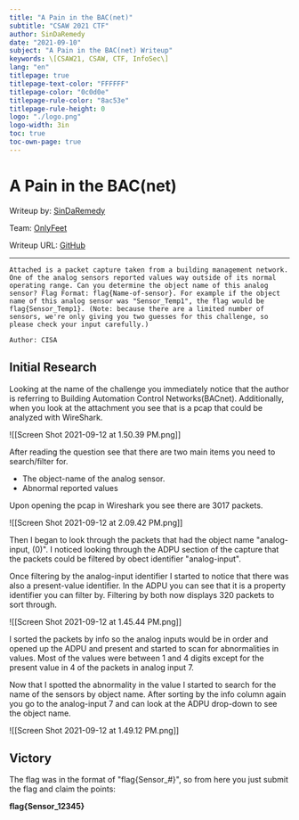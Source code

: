 ```yaml
---
title: "A Pain in the BAC(net)"
subtitle: "CSAW 2021 CTF"
author: SinDaRemedy
date: "2021-09-10"
subject: "A Pain in the BAC(net) Writeup"
keywords: \[CSAW21, CSAW, CTF, InfoSec\]
lang: "en"
titlepage: true
titlepage-text-color: "FFFFFF"
titlepage-color: "0c0d0e"
titlepage-rule-color: "8ac53e"
titlepage-rule-height: 0
logo: "./logo.png"
logo-width: 3in
toc: true
toc-own-page: true
---
```


# A Pain in the BAC(net)

Writeup by: [SinDaRemedy](https://github.com/SinDaRemedy)

Team: [OnlyFeet](https://ctftime.org/team/144644)

Writeup URL: [GitHub](https://infosecstreams.github.io/csaw21/a-pain-in-the-bacnet/)

----

```text
Attached is a packet capture taken from a building management network. One of the analog sensors reported values way outside of its normal operating range. Can you determine the object name of this analog sensor? Flag Format: flag{Name-of-sensor}. For example if the object name of this analog sensor was "Sensor_Temp1", the flag would be flag{Sensor_Temp1}. (Note: because there are a limited number of sensors, we're only giving you two guesses for this challenge, so please check your input carefully.)

Author: CISA
```

## Initial Research

Looking at the name of the challenge you immediately notice that the author is referring to Building Automation Control Networks(BACnet).  Additionally, when you look at the attachment you see that is a pcap that could be analyzed with WireShark.

![[Screen Shot 2021-09-12 at 1.50.39 PM.png]]

After reading the question see that there are two main items you need to search/filter for.

- The object-name of the analog sensor.
- Abnormal reported values

Upon opening the pcap in Wireshark you see there are 3017 packets.

![[Screen Shot 2021-09-12 at 2.09.42 PM.png]]

Then I began to look through the packets that had the object name "analog-input, (0)".  I noticed looking through the ADPU section of the capture that the packets could be filtered by obect identifier  "analog-input".

Once filtering by the analog-input identifier I started to notice that there was also a present-value identifier. In the ADPU you can see that it is a property identifier you can filter by. Filtering by both now displays 320 packets to sort through. 

![[Screen Shot 2021-09-12 at 1.45.44 PM.png]]

I sorted the packets by info so the analog inputs would be in order and opened up the ADPU and present and started to scan for abnormalities in values. Most of the values were between 1 and 4 digits except for the present value in 4 of the packets in analog input 7.

Now that I spotted the abnormality in the value I started to search for the name of the sensors by object name. After sorting by the info column again you go to the analog-input 7 and can look at the ADPU drop-down to see the object name.

![[Screen Shot 2021-09-12 at 1.49.12 PM.png]]

## Victory

The flag was in the format of "flag{Sensor_#}", so from here you just submit the flag and claim the points:

**flag{Sensor_12345}**
